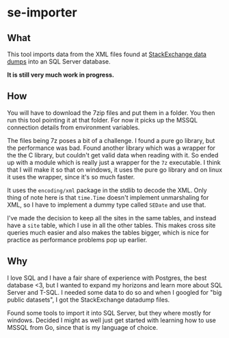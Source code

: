 # se-importer


## What
This tool imports data from the XML files found at
[StackExchange data dumps](https://archive.org/download/stackexchange/)
into an SQL Server database.

**It is still very much work in progress.**

## How
You will have to download the 7zip files and put them in a folder. You then
run this tool pointing it at that folder. For now it picks up the MSSQL connection
details from environment variables.

The files being 7z poses a bit of a challenge. I found a pure go library, but
the performance was bad. Found another library which was a wrapper for the the
C library, but couldn't get valid data when reading with it. So ended up with a module
which is really just a wrapper for the `7z` executable. I think that I will make it so
that on windows, it uses the pure go library and on linux it uses the wrapper, since it's
so much faster.

It uses the `encoding/xml` package in the stdlib to decode the XML. Only thing of note
here is that `time.Time` doesn't implement unmarshaling for XML, so I have to implement a
dummy type called `SEDate` and use that.

I've made the decision to keep all the sites in the same tables, and instead have a
`site` table, which I use in all the other tables. This makes cross site queries much easier
and also makes the tables bigger, which is nice for practice as performance problems
pop up earlier.

## Why
I love SQL and I have a fair share of experience with Postgres, the best
database <3, but I wanted to expand my horizons and learn more about
SQL Server and T-SQL. I needed some data to do so and when I googled
for "big public datasets", I got the StackExchange datadump files.

Found some tools to import it into SQL Server, but they where mostly for
windows. Decided I might as well just get started with learning how to
use MSSQL from Go, since that is my language of choice.
